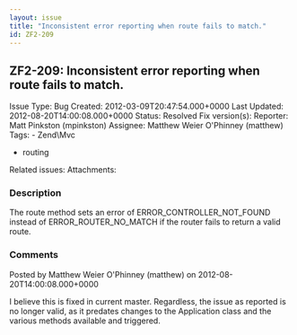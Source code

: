 ```yaml
---
layout: issue
title: "Inconsistent error reporting when route fails to match."
id: ZF2-209
---
```


ZF2-209: Inconsistent error reporting when route fails to match.
----------------------------------------------------------------

 Issue Type: Bug Created: 2012-03-09T20:47:54.000+0000 Last Updated: 2012-08-20T14:00:08.000+0000 Status: Resolved Fix version(s): 
 Reporter:  Matt Pinkston (mpinkston)  Assignee:  Matthew Weier O'Phinney (matthew)  Tags: - Zend\\Mvc
- routing
 
 Related issues: 
 Attachments: 
### Description

The route method sets an error of ERROR\_CONTROLLER\_NOT\_FOUND instead of ERROR\_ROUTER\_NO\_MATCH if the router fails to return a valid route.

 

 

### Comments

Posted by Matthew Weier O'Phinney (matthew) on 2012-08-20T14:00:08.000+0000

I believe this is fixed in current master. Regardless, the issue as reported is no longer valid, as it predates changes to the Application class and the various methods available and triggered.

 

 
